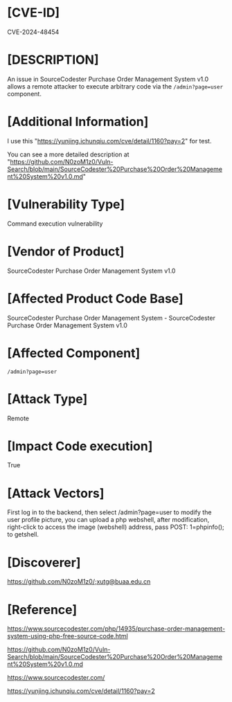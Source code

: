 # [CVE-ID]
CVE-2024-48454

# [DESCRIPTION]
An issue in SourceCodester Purchase Order Management System v1.0 allows a remote attacker to execute arbitrary code via the `/admin?page=user` component.

# [Additional Information]
I use this "https://yunjing.ichunqiu.com/cve/detail/1160?pay=2" for test.

You can see a more detailed description at "https://github.com/N0zoM1z0/Vuln-Search/blob/main/SourceCodester%20Purchase%20Order%20Management%20System%20v1.0.md"

# [Vulnerability Type]
Command execution vulnerability

# [Vendor of Product]
SourceCodester Purchase Order Management System v1.0

# [Affected Product Code Base]
SourceCodester Purchase Order Management System - SourceCodester Purchase Order Management System v1.0

# [Affected Component]
`/admin?page=user`

# [Attack Type]
Remote

# [Impact Code execution]
True

# [Attack Vectors]
First log in to the backend, then select /admin?page=user to modify the user profile picture, you can upload a php webshell, after modification, right-click to access the image (webshell) address, pass POST: 1=phpinfo(); to getshell.

# [Discoverer]
https://github.com/N0zoM1z0/;xutg@buaa.edu.cn

# [Reference]
https://www.sourcecodester.com/php/14935/purchase-order-management-system-using-php-free-source-code.html

https://github.com/N0zoM1z0/Vuln-Search/blob/main/SourceCodester%20Purchase%20Order%20Management%20System%20v1.0.md

https://www.sourcecodester.com/

https://yunjing.ichunqiu.com/cve/detail/1160?pay=2
